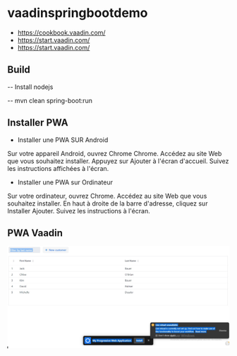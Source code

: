 # vaadinspringbootdemo

- https://cookbook.vaadin.com/
- https://start.vaadin.com/
- https://start.vaadin.com/

## Build
-- Install  nodejs

-- mvn clean spring-boot:run


## Installer PWA

* Installer une PWA SUR Android

Sur votre appareil Android, ouvrez Chrome Chrome.
Accédez au site Web que vous souhaitez installer.
Appuyez sur Ajouter à l'écran d'accueil.
Suivez les instructions affichées à l'écran.

* Installer une PWA sur Ordinateur

Sur votre ordinateur, ouvrez Chrome.
Accédez au site Web que vous souhaitez installer.
En haut à droite de la barre d'adresse, cliquez sur Installer Ajouter.
Suivez les instructions à l'écran.
## PWA Vaadin

![PWA Vaadin](https://github.com/sanogotech/vaadinspringbootdemo/blob/master/docs/images/pwainstallwebsample.jpg)

